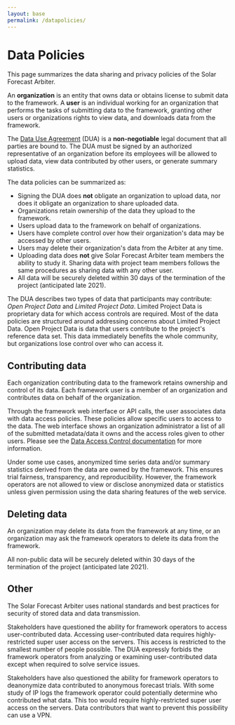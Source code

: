 ```yaml
---
layout: base
permalink: /datapolicies/
---
```

# Data Policies

This page summarizes the data sharing and privacy policies of the
Solar Forecast Arbiter.

An **organization** is an entity that owns data or obtains license to submit
data to the framework. A **user** is an individual working for an organization
that performs the tasks of submitting data to the framework, granting other
users or organizations rights to view data, and downloads data from the
framework.

The [Data Use Agreement](/assets/45864_UAZ_Solar_Forecast_Arbiter_Final.pdf)
(DUA) is a **non-negotiable** legal document that all parties are bound to.
The DUA must be signed by an authorized representative
of an organization before its employees will be allowed to upload data,
view data contributed by other users, or generate summary statistics.

The data policies can be summarized as:

* Signing the DUA does **not** obligate an organization to upload data,
  nor does it obligate an organization to share uploaded data.
* Organizations retain ownership of the data they upload to the framework.
* Users upload data to the framework on behalf of organizations.
* Users have complete control over how their organization's data may be
  accessed by other users.
* Users may delete their organization's data from the Arbiter at any time.
* Uploading data does **not** give Solar Forecast Arbiter team members
  the ability to study it. Sharing data with project team members
  follows the same procedures as sharing data with any other user.
* All data will be securely deleted within 30 days of the termination of
  the project (anticipated late 2021).

The DUA describes two types of data that participants may contribute:
*Open Project Data* and *Limited Project Data*. Limited Project Data is
proprietary data for which access controls are required. Most of the
data policies are structured around addressing concerns about Limited
Project Data. Open Project Data is data that users contribute to the
project's reference data set. This data immediately benefits the whole
community, but organizations lose control over who can access it.

## Contributing data

Each organization contributing data to the framework retains ownership
and control of its data. Each framework user is a member of an
organization and contributes data on behalf of the organization.

Through the framework web interface or API calls, the user associates
data with data access policies. These policies allow specific
users to access to the data. The web interface shows
an organization administrator a list of all of the submitted metadata/data
it owns and the access roles given to other users. Please see the
[Data Access Control documentation](/data-access-workflow/) for more
information.

Under some use cases, anonymized time series data and/or summary
statistics derived from the data are owned by the framework. This
ensures trial fairness, transparency, and reproducibility. However, the
framework operators are not allowed to view or disclose anonymized data
or statistics unless given permission using the data sharing features of
the web service.

## Deleting data

An organization may delete its data from the framework at any time, or
an organization may ask the framework operators to delete its data from
the framework.

All non-public data will be securely deleted within 30 days of the
termination of the project (anticipated late 2021).

## Other

The Solar Forecast Arbiter uses national standards and best practices
for security of stored data and data transmission.

Stakeholders have questioned the ability for framework operators to
access user-contributed data. Accessing user-contributed data requires
highly-restricted super user access on the servers. This access is
restricted to the smallest number of people possible. The DUA expressly
forbids the framework operators from analyzing or examining
user-contributed data except when required to solve service issues.

Stakeholders have also questioned the ability for framework operators to
deanonymize data contributed to anonymous forecast trials. With some
study of IP logs the framework operator could potentially determine who
contributed what data. This too would require highly-restricted super
user access on the servers. Data contributors that want to prevent this
possibility can use a VPN.

